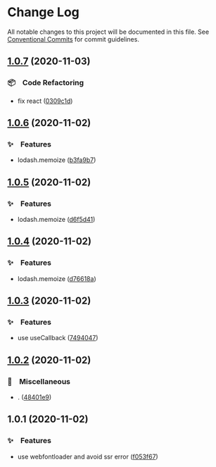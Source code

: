 # Change Log

All notable changes to this project will be documented in this file.
See [Conventional Commits](https://conventionalcommits.org) for commit guidelines.

## [1.0.7](https://github.com/bluelovers/ws-react/compare/@lazy-react/use-webfontloader@1.0.6...@lazy-react/use-webfontloader@1.0.7) (2020-11-03)


### 📦　Code Refactoring

* fix react ([0309c1d](https://github.com/bluelovers/ws-react/commit/0309c1d66a343e530aa19a03670c13d7cca8e7a9))





## [1.0.6](https://github.com/bluelovers/ws-react/compare/@lazy-react/use-webfontloader@1.0.5...@lazy-react/use-webfontloader@1.0.6) (2020-11-02)


### ✨　Features

* lodash.memoize ([b3fa9b7](https://github.com/bluelovers/ws-react/commit/b3fa9b739d9fb14a8fe5a75ae014a257bbf43999))





## [1.0.5](https://github.com/bluelovers/ws-react/compare/@lazy-react/use-webfontloader@1.0.4...@lazy-react/use-webfontloader@1.0.5) (2020-11-02)


### ✨　Features

* lodash.memoize ([d6f5d41](https://github.com/bluelovers/ws-react/commit/d6f5d41539fc6e9c15158970793f0e3c532744be))





## [1.0.4](https://github.com/bluelovers/ws-react/compare/@lazy-react/use-webfontloader@1.0.3...@lazy-react/use-webfontloader@1.0.4) (2020-11-02)


### ✨　Features

* lodash.memoize ([d76618a](https://github.com/bluelovers/ws-react/commit/d76618abd9c5c37a3060bde5023fa4b61d2d48c5))





## [1.0.3](https://github.com/bluelovers/ws-react/compare/@lazy-react/use-webfontloader@1.0.2...@lazy-react/use-webfontloader@1.0.3) (2020-11-02)


### ✨　Features

* use useCallback ([7494047](https://github.com/bluelovers/ws-react/commit/7494047e60f73bb7d735c864484d2777e3437395))





## [1.0.2](https://github.com/bluelovers/ws-react/compare/@lazy-react/use-webfontloader@1.0.1...@lazy-react/use-webfontloader@1.0.2) (2020-11-02)


### 🔖　Miscellaneous

* . ([48401e9](https://github.com/bluelovers/ws-react/commit/48401e98053a3ee9cfad2302e9bb76f68abeb9c0))





## 1.0.1 (2020-11-02)


### ✨　Features

* use webfontloader and avoid ssr error ([f053f67](https://github.com/bluelovers/ws-react/commit/f053f67799cc651e4c56028c39139094871b12a4))
